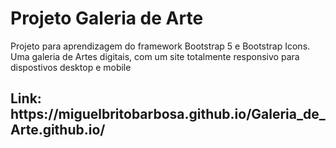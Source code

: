 # Projeto Galeria de Arte
Projeto para aprendizagem do framework Bootstrap 5 e Bootstrap Icons.<br>
Uma galeria de Artes digitais, com um site totalmente responsivo para dispostivos desktop e mobile

<h2>Link: https://miguelbritobarbosa.github.io/Galeria_de_Arte.github.io/</h2>
